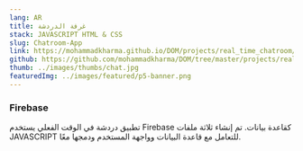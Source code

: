```yaml
---
lang: AR
title: غرفة الدردشة
stack: JAVASCRIPT HTML & CSS
slug: Chatroom-App
link: https://mohammadkharma.github.io/DOM/projects/real_time_chatroom/
github: https://github.com/mohammadkharma/DOM/tree/master/projects/real_time_chatroom
thumb: ../images/thumbs/chat.jpg
featuredImg: ../images/featured/p5-banner.png
---
```


### Firebase

تطبيق دردشة في الوقت الفعلي يستخدم Firebase كقاعدة بيانات. تم إنشاء ثلاثة ملفات JAVASCRIPT للتعامل مع قاعدة البيانات وواجهة المستخدم ودمجها معًا.
